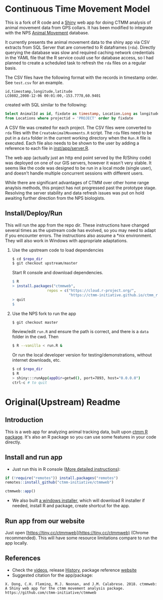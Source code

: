 # Continuous Time Movement Model

This is a fork of R code and a [Shiny](https://shiny.rstudio.com/) web app for doing
CTMM analysis of animal movement data from GPS collars.  It has been modified to
integrate with the NPS [Animal Movement](https://github.com/AKROGIS/AnimalMovement)
database.

It currently presents the animal movement data to the shiny app via CSV extracts from
SQL Server that are converted to R dataframes (`rda`). Directly querying the database
was slow and required caching network credentials in the YAML file that the R service
could use for database access, so I had planned to create a scheduled task to refresh
the `rda` files on a regular basis.

The CSV files have the following format with the records in timestamp order.
See `test.csv` for an example.
```
id,timestamp,longitude,latitude
LC0802,2008-12-06 00:01:00,-153.7778,60.9401
```
created with SQL similar to the following:
```SQL
Select AnimalId as id, fixdate as timestamp, Location.Long as longitude, Location.Lat as latitude
from Locations where projectid = 'PROJECT' order by fixdate
```
A CSV file was created for each project. The CSV files were converted to `rda` files
with the `CreateAnimalMovements.R` script.  The `rda` files need to be put in a `data`
folder in the current working directory when the `Run.R` file is executed. Each
file also needs to be shown to the user by adding a reference to each file in 
[inst/app/server.R](https://github.com/regan-sarwas/ctmm-webapp/blob/c4716f63c0ebc8942dcdb8d34b5bd6e487fa1b20/inst/app/server.R#L572-L574).

The web app (actually just an http end point served by the R/Shiny code)
was deployed on one of our GIS servers, however it wasn't very stable. It seems
like the code was designed to be run in a local mode (single user), and doesn't
handle multiple concurrent sessions with different users.

While there are significant advantages of CTMM over other home range anaylsis
methods, this project has not progressed past the prototype stage.  Resolving
the server stability and data refresh issues was put on hold awaiting further
direction from the NPS biologists.

## Install/Deploy/Run

This will run the app from the repo dir.  These instructions have changed several
times as the upstream code has evolved, so you may need to adapt if you encounter
errors. The instructions also assume a *nix environment.  They will also work in
Windows with appropriate adaptations.

1. Use the upstream code to load dependencies

    ```bash
    $ cd $repo_dir
    $ git checkout upstream/master
    ```
    Start R console and download dependencies.

    ```r
    $ R
    > install.packages("ctmmweb", 
                    repos = c("https://cloud.r-project.org/",
                              "https://ctmm-initiative.github.io/ctmm_repo/"))
    > quit
    $
    ```

2. Use the NPS fork to run the app
    ```bash
    $ git checkout master
    ```
   Review/edit `run.R` and ensure the path is correct,
   and there is a `data` folder in the cwd.  Then

    ```bash
    $ R --vanilla < run.R &
    ```

   Or run the local developer version for testing/demonstrations,
   without internet downloads, etc.

    ```bash
    $ cd $repo_dir
    $ R
    > shiny:::runApp(appDir=getwd(), port=7893, host="0.0.0.0")
    ctrl-c # to quit
    ```


Original(Upstream) Readme
=========================

## Introduction

This is a web app for analyzing animal tracking data, built upon [ctmm R package](https://github.com/ctmm-initiative/ctmm). It's also an R package so you can use some features in your code directly.

## Install and run app

- Just run this in R console ([More detailed instructions](https://ctmm-initiative.github.io/ctmmwebdoc/articles/installation.html)):

```r
if (!require("remotes")) install.packages("remotes")
remotes::install_github("ctmm-initiative/ctmmweb")

ctmmweb::app()  
```

- We also built [a windows installer](https://github.com/ctmm-initiative/ctmmweb/releases/download/v0.2.10/ctmmwebsetup.exe), which will download R installer if needed, install R and package, create shortcut for the app.


## Run app from our website

Just open [https://tiny.cc/ctmmweb](https://tiny.cc/ctmmweb) (Chrome recommended). This will have some resource limitations compare to run the app locally.

## References

- Check the [videos](https://ctmm-initiative.github.io/ctmmwebdoc/articles/demo.html), release [History](https://ctmm-initiative.github.io/ctmmwebdoc/news/index.html), package reference [website](https://ctmm-initiative.github.io/ctmmwebdoc)
- Suggested citation for the app/package:

```
X. Dong, C.H. Fleming, M.J. Noonan, and J.M. Calabrese. 2018. ctmmweb: A Shiny web app for the ctmm movement analysis package.
https://github.com/ctmm-initiative/ctmmweb
```